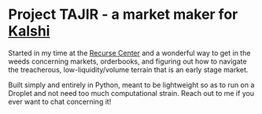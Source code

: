 # Project TAJIR - a market maker for [Kalshi](https://kalshi.com/)

Started in my time at the [Recurse Center](https://recurse.com/about) and a wonderful way to get in the weeds concerning markets, orderbooks, and figuring out how to navigate the treacherous, low-liquidity/volume terrain that is an early stage market. 

Built simply and entirely in Python, meant to be lightweight so as to run on a Droplet and not need too much computational strain. Reach out to me if you ever want to chat concerning it! 
